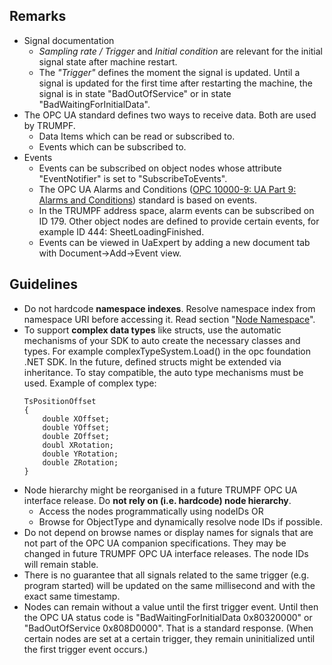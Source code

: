 ## Remarks
- Signal documentation
    - *Sampling rate / Trigger* and *Initial condition* are relevant for the initial signal state after machine restart.
    - The *"Trigger"* defines the moment the signal is updated. Until a signal is updated for the first time after restarting the machine, the signal is in state "BadOutOfService" or in state "BadWaitingForInitialData".
- The OPC UA standard defines two ways to receive data. Both are used by TRUMPF.
    - Data Items which can be read or subscribed to.
    - Events which can be subscribed to.
- Events
    - Events can be subscribed on object nodes whose attribute "EventNotifier" is set to "SubscribeToEvents".
    - The OPC UA Alarms and Conditions ([OPC 10000-9: UA Part 9: Alarms and Conditions](https://reference.opcfoundation.org/Core/Part9/v105/docs/)) standard is based on events.
    - In the TRUMPF address space, alarm events can be subscribed on ID 179. Other object nodes are defined to provide certain events, for example ID 444: SheetLoadingFinished.
    - Events can be viewed in UaExpert by adding a new document tab with Document->Add->Event view.


## Guidelines


- Do not hardcode **namespace indexes**. Resolve namespace index from namespace URI before accessing it. Read section "[Node Namespace](https://opclabs.doc-that.com/files/onlinedocs/PicoOpc/1.0/BrowserHelp/Node%20Identification.html)".
- To support **complex data types** like structs, use the automatic mechanisms of your SDK to auto create the necessary classes and types. For example complexTypeSystem.Load() in the opc foundation .NET SDK. In the future, defined structs might be extended via inheritance. To stay compatible, the auto type mechanisms must be used.
    Example of complex type:
    ```
    TsPositionOffset
    {
        double XOffset;
        double YOffset;
        double ZOffset;
        doubl XRotation;
        double YRotation;
        double ZRotation;
    }
    ```
- Node hierarchy might be reorganised in a future TRUMPF OPC UA interface release. Do **not rely on (i.e. hardcode) node hierarchy**. 
    - Access the nodes programmatically using nodeIDs OR
    - Browse for ObjectType and dynamically resolve node IDs if possible.
- Do not depend on browse names or display names for signals that are not part of the OPC UA companion specifications. They may be changed in future TRUMPF OPC UA interface releases. The node IDs will remain stable.
- There is no guarantee that all signals related to the same trigger (e.g. program started) will be updated on the same millisecond and with the exact same timestamp.
- Nodes can remain without a value until the first trigger event. Until then the OPC UA status code is "BadWaitingForInitialData 0x80320000" or "BadOutOfService 0x808D0000". That is a standard response. (When certain nodes are set at a certain trigger, they remain uninitialized until the first trigger event occurs.)





 

    